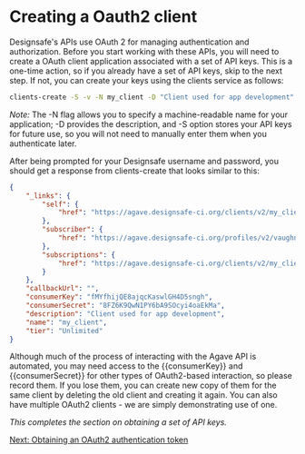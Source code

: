 # Creating a Oauth2 client

Designsafe's APIs use OAuth 2 for managing authentication and authorization. Before you start working with these APIs, you will need to create a OAuth client application associated with a set of API keys. This is a one-time action, so if you already have a set of API keys, skip to the next step. If not, you can create your keys using the clients service as follows:

```sh
clients-create -S -v -N my_client -D "Client used for app development"
```

*Note:* The -N flag allows you to specify a machine-readable name for your application; -D provides the description, and -S option stores your API keys for future use, so you will not need to manually enter them when you authenticate later.

After being prompted for your Designsafe username and password, you should get a response from clients-create that looks similar to this:
```json
{
    "_links": {
        "self": {
            "href": "https://agave.designsafe-ci.org/clients/v2/my_client"
        },
        "subscriber": {
            "href": "https://agave.designsafe-ci.org/profiles/v2/vaughn"
        },
        "subscriptions": {
            "href": "https://agave.designsafe-ci.org/clients/v2/my_client/subscriptions/"
        }
    },
    "callbackUrl": "",
    "consumerKey": "fMYfhijQE8ajqcKaswlGH4D5sngh",
    "consumerSecret": "8FZ6K9QwN1PY6bA9SOcyi4oaEkMa",
    "description": "Client used for app development",
    "name": "my_client",
    "tier": "Unlimited"
}
```

Although much of the process of interacting with the Agave API is automated, you may need access to the {{consumerKey}} and {{consumerSecret}} for other types of OAuth2-based interaction, so please record them. If you lose them, you can create new copy of them for the same client by deleting the old client and creating it again. You can also have multiple OAuth2 clients - we are simply demonstrating use of one.

*This completes the section on obtaining a set of API keys.*

[Next: Obtaining an OAuth2 authentication token](00-token-101.md)
